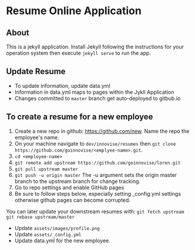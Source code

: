 # Resume Online Application

## About

This is a jekyll application. Install Jekyll following the instructions for your operation system then execute `jekyll serve` to run the app.

## Update Resume

- To update information, update data.yml
- Information in data.yml maps to pages within the Jykll Application
- Changes committed to `master` branch get auto-deployed to gitbub.io

## To create a resume for a new employee

1. Create a new repo in github: https://github.com/new. Name the repo the employee's name.
2. On your machine navigate to `dev/innovise/resumes` then `git clone https://github.com/goinnovise/<emplyee-name>.git`.
3. `cd <employee-name>`
4. `git remote add upstream https://github.com/goinnovise/loren.git`
5. `git pull upstream master`
6. `git push -u origin master` The -u argument sets the origin master branch to the upstream branch for change tracking.
7. Go to repo settings and enable GitHub pages
8. Be sure to follow steps below, especially setting \_config.yml settings otherwise github pages can become corrupted.

You can later update your downstream resumes with:
`git fetch upstream`
`git rebase upstream/master`

- Update `assets/images/profile.png`
- Update `assets/_config.yml`
- Update data.yml for the new employee.
